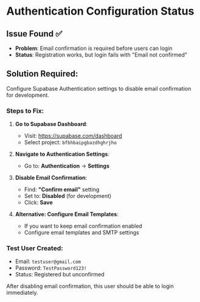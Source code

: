# Authentication Configuration Status

## Issue Found ✅
- **Problem**: Email confirmation is required before users can login
- **Status**: Registration works, but login fails with "Email not confirmed"

## Solution Required:
Configure Supabase Authentication settings to disable email confirmation for development.

### Steps to Fix:

1. **Go to Supabase Dashboard**:
   - Visit: https://supabase.com/dashboard
   - Select project: `bfbhbaipgbazdhghrjho`

2. **Navigate to Authentication Settings**:
   - Go to: **Authentication** → **Settings**

3. **Disable Email Confirmation**:
   - Find: **"Confirm email"** setting
   - Set to: **Disabled** (for development)
   - Click: **Save**

4. **Alternative: Configure Email Templates**:
   - If you want to keep email confirmation enabled
   - Configure email templates and SMTP settings

### Test User Created:
- Email: `testuser@gmail.com`  
- Password: `TestPassword123!`
- Status: Registered but unconfirmed

After disabling email confirmation, this user should be able to login immediately.
